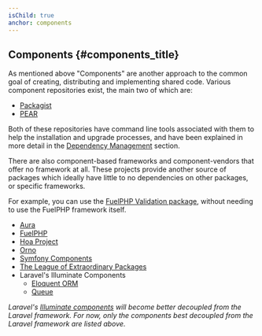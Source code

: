 ```yaml
---
isChild: true
anchor: components
---
```


## Components {#components_title}

As mentioned above "Components" are another approach to the common goal of creating, distributing and implementing
shared code. Various component repositories exist, the main two of which are:

* [Packagist]
* [PEAR]

Both of these repositories have command line tools associated with them to help the installation and upgrade processes,
and have been explained in more detail in the [Dependency Management] section.

There are also component-based frameworks and component-vendors that offer no framework at all. These projects provide
another source of packages which ideally have little to no dependencies on other packages, or specific frameworks.

For example, you can use the [FuelPHP Validation package], without needing to use the FuelPHP framework itself.

* [Aura]
* [FuelPHP]
* [Hoa Project]
* [Orno]
* [Symfony Components]
* [The League of Extraordinary Packages]
* Laravel's Illuminate Components
    * [Eloquent ORM]
    * [Queue]

_Laravel's [Illuminate components] will become better decoupled from the Laravel framework. For now, only the
components best decoupled from the Laravel framework are listed above._


[Packagist]: /#composer_and_packagist
[PEAR]: /#pear
[Dependency Management]: /#dependency_management
[FuelPHP Validation package]: https://github.com/fuelphp/validation
[Aura]: http://auraphp.github.com/
[FuelPHP]: https://github.com/fuelphp
[Hoa Project]: https://github.com/hoaproject
[Orno]: https://github.com/orno
[Symfony Components]: http://symfony.com/doc/current/components/index.html
[The League of Extraordinary Packages]: http://thephpleague.com/
[Eloquent ORM]: https://github.com/illuminate/database
[Queue]: https://github.com/illuminate/queue
[Illuminate components]: https://github.com/illuminate